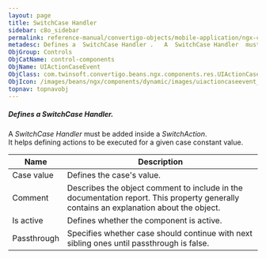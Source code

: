 ```yaml
---
layout: page
title: SwitchCase Handler
sidebar: c8o_sidebar
permalink: reference-manual/convertigo-objects/mobile-application/ngx-components/control-components/switchcase-handler/
metadesc: Defines a  SwitchCase Handler .   A  SwitchCase Handler  must be added inside a  SwitchAction . It helps defining actions to be executed for a given c
ObjGroup: Controls
ObjCatName: control-components
ObjName: UIActionCaseEvent
ObjClass: com.twinsoft.convertigo.beans.ngx.components.res.UIActionCaseEvent
ObjIcon: /images/beans/ngx/components/dynamic/images/uiactioncaseevent_32x32.png
topnav: topnavobj
---
```

##### Defines a <i>SwitchCase Handler</i>. <br/>

 A <i>SwitchCase Handler</i> must be added inside a <i>SwitchAction</i>.<br/>
It helps defining actions to be executed for a given case constant value.<br/>


Name | Description 
--- | ---
Case value | Defines the case's value. 
Comment | Describes the object comment to include in the documentation report.  This property generally contains an explanation about the object. 
Is active | Defines whether the component is active. 
Passthrough | Specifies whether case should continue with next sibling ones until passthrough is false. 

